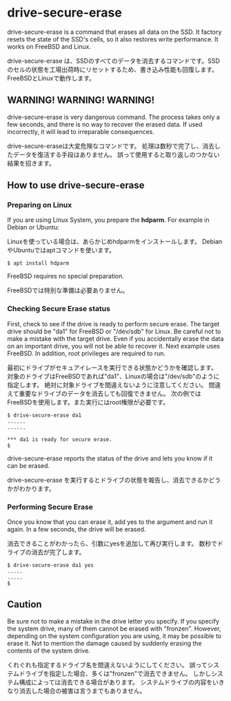 # drive-secure-erase

drive-secure-erase is a command that erases all data on the SSD. It factory resets the state of the SSD's cells, so it also restores write performance. It works on FreeBSD and Linux.

drive-secure-erase は、SSDのすべてのデータを消去するコマンドです。SSDのセルの状態を工場出荷時にリセットするため、書き込み性能も回復します。FreeBSDとLinuxで動作します。

## WARNING! WARNING! WARNING!

drive-secure-erase is very dangerous command.
The process takes only a few seconds, and there is no way to recover the erased data.
If used incorrectly, it will lead to irreparable consequences.

drive-secure-eraseは大変危険なコマンドです。
処理は数秒で完了し、消去したデータを復活する手段はありません。
誤って使用すると取り返しのつかない結果を招きます。

## How to use drive-secure-erase

### Preparing on Linux

If you are using Linux System, you prepare the **hdparm**.
For example in Debian or Ubuntu:

Linuxを使っている場合は、あらかじめhdparmをインストールします。
DebianやUbuntuではaptコマンドを使います。

```code
$ apt install hdparm
```
FreeBSD requires no special preparation.

FreeBSDでは特別な準備は必要ありません。

### Checking Secure Erase status

First, check to see if the drive is ready to perform secure erase.
The target drive should be "da1" for FreeBSD or "/dev/sdb" for Linux.
Be careful not to make a mistake with the target drive.
Even if you accidentally erase the data on an important drive, you will not be able to recover it.
Next example uses FreeBSD. In addition, root privileges are required to run.

最初にドライブがセキュアイレースを実行できる状態かどうかを確認します。
対象のドライブはFreeBSDであれば"da1"、Linuxの場合は"/dev/sdb"のように指定します。
絶対に対象ドライブを間違えないように注意してください。
間違えて重要なドライブのデータを消去しても回復できません。
次の例ではFreeBSDを使用します。また実行にはroot権限が必要です。

```code
$ drive-secure-erase da1
......
......

*** da1 is ready for secure erase.
$ 
```

drive-secure-erase reports the status of the drive and lets you know if it can be erased.

drive-secure-erase を実行するとドライブの状態を報告し、消去できるかどうかがわかります。

### Performing Secure Erase

Once you know that you can erase it, add yes to the argument and run it again.
In a few seconds, the drive will be erased.

消去できることがわかったら、引数にyesを追加して再び実行します。
数秒でドライブの消去が完了します。

```code
$ drive-secure-erase da1 yes
.....
.....
$ 
```

## Caution

Be sure not to make a mistake in the drive letter you specify.
If you specify the system drive, many of them cannot be erased with "fronzen".
However, depending on the system configuration you are using, it may be possible to erase it.
Not to mention the damage caused by suddenly erasing the contents of the system drive.

くれぐれも指定するドライブ名を間違えないようにしてください。
誤ってシステムドライブを指定した場合、多くは"fronzen"で消去できません。
しかしシステム構成によっては消去できる場合があります。
システムドライブの内容をいきなり消去した場合の被害は言うまでもありません。
